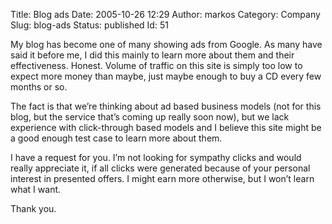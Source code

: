 Title: Blog ads
Date: 2005-10-26 12:29
Author: markos
Category: Company
Slug: blog-ads
Status: published
Id: 51

<div>
 <p>
  My blog has become one of many showing ads from Google. As many have said it before me, I did this mainly to learn more about them and their effectiveness. Honest. Volume of traffic on this site is simply too low to expect more money than maybe, just maybe enough to buy a CD every few months or so.
 </p>
 <p>
  The fact is that we’re thinking about ad based business models (not for this blog, but the service that’s coming up really soon now), but we lack experience with click-through based models and I believe this site might be a good enough test case to learn more about them.
 </p>
 <p>
  I have a request for you. I’m not looking for sympathy clicks and would really appreciate it, if all clicks were generated because of your personal interest in presented offers. I might earn more otherwise, but I won’t learn what I want.
 </p>
 <p>
  Thank you.
 </p>
</div>
